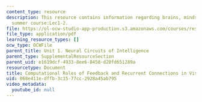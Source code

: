 ```yaml
---
content_type: resource
description: This resource contains information regarding brains, minds and machines
  summer course:Lec1-2.
file: https://ol-ocw-studio-app-production.s3.amazonaws.com/courses/res-9-003-brains-minds-and-machines-summer-course-summer-2015/068e411edffb3c1577cc2928a45ab795_MITRES_9_003SUM15_lec1-2.pdf
file_type: application/pdf
learning_resource_types: []
ocw_type: OCWFile
parent_title: Unit 1. Neural Circuits of Intelligence
parent_type: SupplementalResourceSection
parent_uid: e1619dcf-4933-8ee6-8458-d20fd651289a
resourcetype: Document
title: Computational Roles of Feedback and Recurrent Connections in Visual Cortex
uid: 068e411e-dffb-3c15-77cc-2928a45ab795
video_metadata:
  youtube_id: null
---
```

